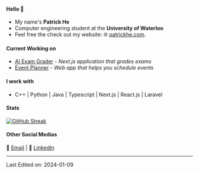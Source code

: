 #### Hello 👋
* My name's **Patrick He**
* Computer engineering student at the **University of Waterloo**
* Feel free the check out my website: 🌐 [patrickhe.com](https://patrickhe.com).

#### Current Working on
* [AI Exam Grader](https://github.com/he-patrick/ai-exam-grader) - *Next.js application that grades exams*
* [Event Planner](https://github.com/he-patrick/event-planner) - *Web app that helps you schedule events*

#### I work with
* C++ | Python | Java | Typescript | Next.js | React.js | Laravel

 #### Stats
[![GitHub Streak](https://streak-stats.demolab.com/?user=he-patrick)](https://git.io/streak-stats)

#### Other Social Medias
📧 [Email](mailto:he.patrick2005@gmail.com) | 💼 [LinkedIn](https://www.linkedin.com/in/patrickhe2005/)

-----

Last Edited on: 2024-01-09

